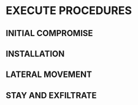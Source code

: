 # EXECUTE PROCEDURES

## INITIAL COMPROMISE


## INSTALLATION

## LATERAL MOVEMENT


## STAY AND EXFILTRATE


